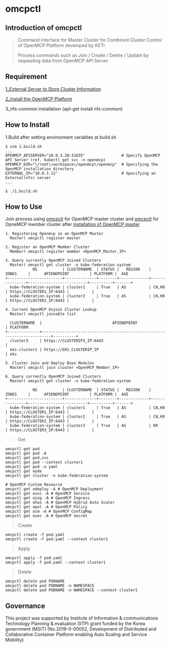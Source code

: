# omcpctl

## Introduction of omcpctl

> Command Interface for Master Cluster for Combined Cluster Control of OpenMCP Platform developed by KETI
>
> Process commands such as Join / Create / Delete / Update by requesting data from OpenMCP API Server

## Requirement
[1_External Server to Store Cluster Information](https://github.com/openmcp/external)

[2_Install the OpenMCP Platform](https://github.com/openmcp/openmcp)

3_nfs-common installation (apt-get install nfs-common)

## How to Install
1.Build after setting environment variables at build.sh
```
$ vim 1.build.sh
...
OPENMCP_APISERVER="10.0.3.20:31635"                # Specify OpenMCP API Server (ref. kubectl get svc -n openmcp)
OPENMCP_DIR="\/root\/workspace\/openmcp\/openmcp"  # Specifying the OpenMCP installation directory
EXTERNAL_IP="10.0.3.12"                            # Specifying an External(nfs) server
...

$ ./1.build.sh
```

## How to Use
Join process using [omcpctl](https://github.com/openmcp/openmcp/tree/master/omcpctl) for OpenMCP master cluster and [omcpctl](https://github.com/openmcp/openmcp-cli) for OpneMCP member cluster after [installation of OpenMCP master](https://github.com/openmcp/openmcp)
```
1. Registering Openmcp in an OpenMCP Master
  Master) omcpctl register master

2. Register an OpenMCP Member Cluster
  Member) omcpctl register member <OpenMCP_Master_IP>

3. Query currently OpenMCP Joined Clusters
  Master) omcpctl get cluster -n kube-federation-system
            NS           | CLUSTERNAME  | STATUS |   REGION    |     ZONES     |      APIENDPOINT         | PLATFORM |  AGE
+------------------------+--------------+--------+-------------+---------------+--------------------------+----------+-------+
  kube-federation-system | cluster1     | True   | AS          | CN,KR         | https://CLUSTER1_IP:6443 |          |
  kube-federation-system | cluster2     | True   | AS          | CN,KR         | https://CLUSTER2_IP:6443 |          |

4. Current OpenMCP Unjoin Cluster Lookup
  Master) omcpctl joinable list

  CLUSTERNAME  |                               APIENDPOINT                                | PLATFORM
+--------------+--------------------------------------------------------------------------+----------+
  cluster3     | https://CLUSTERIP3_IP:6443                                               |
  eks-cluster1 | https://EKS_CLUSTERIP_IP                                                 | eks

5. Cluster Join and Deploy Base Modules
  Master) omcpctl join cluster <OpenMCP_Member_IP>

6. Query currently OpenMCP Joined Clusters
  Master) omcpctl get cluster -n kube-federation-system

            NS           | CLUSTERNAME  | STATUS |   REGION    |     ZONES     |      APIENDPOINT         | PLATFORM |  AGE
+------------------------+--------------+--------+-------------+---------------+--------------------------+----------+-------+
  kube-federation-system | cluster1     | True   | AS          | CN,KR         | https://CLUSTER1_IP:6443 |          |
  kube-federation-system | cluster2     | True   | AS          | CN,KR         | https://CLUSTER2_IP:6443 |          |
  kube-federation-system | cluster3     | True   | AS          | KR            | https://CLUSTER3_IP:6443 |          |

```
> Get
```
omcpctl get pod
omcpctl get pod -A
omcpctl get pod,svc
omcpctl get pod --context cluster1
omcpctl get pod -o yaml
omcpctl get node
omcpctl get cluster -n kube-federation-system

# OpenMCP Custom Resource
omcpctl get odeploy -A # OpenMCP Deployment
omcpctl get osvc -A # OpenMCP Service
omcpctl get oing -A # OpenMCP Ingress
omcpctl get ohas -A # OpenMCP Hybrid Auto Scaler
omcpctl get opol -A # OpenMCP Policy
omcpctl get ocm -A # OpenMCP ConfigMap
omcpctl get osec -A # OpenMCP Secret
```

> Create
```
omcpctl create -f pod.yaml
omcpctl create -f pod.yaml --context cluster1
```

> Apply
```
omcpctl apply -f pod.yaml
omcpctl apply -f pod.yaml --context cluster1
```

> Delete
```
omcpctl delete pod PODNAME
omcpctl delete pod PODNAME -n NAMESPACE
omcpctl delete pod PODNAME -n NAMESPACE --context cluster1
```



## Governance

This project was supported by Institute of Information & communications Technology Planning & evaluation (IITP) grant funded by the Korea government (MSIT)
(No.2019-0-00052, Development of Distributed and Collaborative Container Platform enabling Auto Scaling and Service Mobility)
